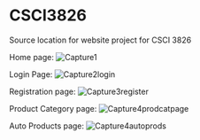 # CSCI3826
Source location for website project for CSCI 3826



Home page:
![Capture1](https://user-images.githubusercontent.com/55988094/110251507-a66e9480-7f78-11eb-97f1-299675b5e753.PNG)

Login Page:
![Capture2login](https://user-images.githubusercontent.com/55988094/110251517-b5eddd80-7f78-11eb-86f8-f4467b7858d2.PNG)

Registration page:
![Capture3register](https://user-images.githubusercontent.com/55988094/110251519-bab29180-7f78-11eb-805e-3458bdf74285.PNG)

Product Category page:
![Capture4prodcatpage](https://user-images.githubusercontent.com/55988094/110251525-c3a36300-7f78-11eb-85bc-656bdef42e43.PNG)

Auto Products page:
![Capture4autoprods](https://user-images.githubusercontent.com/55988094/110251531-c900ad80-7f78-11eb-98f0-20943de20be3.PNG)
